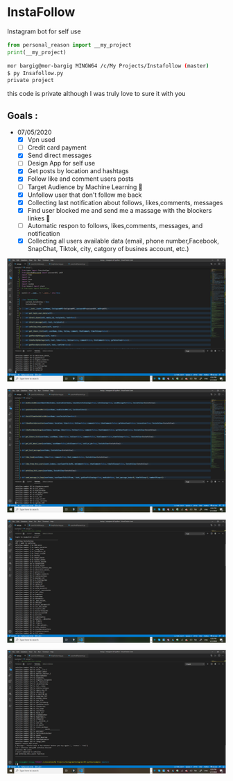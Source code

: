 # InstaFollow

Instagram bot for self use
```python
from personal_reason import __my_project
print(__my_project)
```
```bash
mor bargig@mor-bargig MINGW64 /c/My Projects/Instafollow (master)
$ py Insafollow.py
private project 
```

this code is private although I was truly love to sure it with you

## Goals :    
- 07/05/2020
    - [X] Vpn used 
    - [ ] Credit card payment
    - [X] Send direct messages 
    - [ ] Design App for self use 
    - [X] Get posts by location and hashtags 
    - [X] Follow like and comment users posts 
    - [ ] Target Audience by Machine Learning 🎯 
    - [X] Unfollow user that don't follow me back
    - [X] Collecting last notification about follows, likes,comments, messages
    - [X] Find user blocked me and send me a massage with the blockers linkes 🔗
    - [ ] Automatic respon to follows, likes,comments, messages, and notification 
    - [X] Collecting all users available data (email, phone number,Facebook, SnapChat, Tiktok, city, catgory of busines account, etc.)     

![alt text](https://raw.githubusercontent.com/morbargig/InstaFollow/master/photos/Screenshot%20(68).png)

![alt text](https://raw.githubusercontent.com/morbargig/InstaFollow/master/photos/Screenshot%20(70).png)

![alt text](https://raw.githubusercontent.com/morbargig/InstaFollow/master/photos/Screenshot%20(71).png)

![alt text](https://raw.githubusercontent.com/morbargig/InstaFollow/master/photos/Screenshot%20(73).png)

